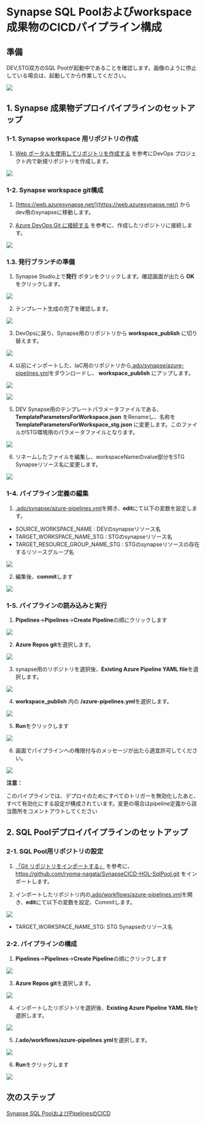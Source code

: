 # Synapse SQL Poolおよびworkspace成果物のCICDパイプライン構成

## 準備

DEV,STG双方のSQL Poolが起動中であることを確認します。画像のように停止している場合は、起動してから作業してください。

![](.image/2022-05-21-16-33-43.png)

## 1. Synapse 成果物デプロイパイプラインのセットアップ

### 1-1. Synapse workspace 用リポジトリの作成

1. [Web ポータルを使用してリポジトリを作成する](https://docs.microsoft.com/ja-jp/azure/devops/repos/git/create-new-repo?view=azure-devops#create-a-repo-using-the-web-portal) を参考にDevOps プロジェクト内で新規リポジトリを作成します。

![](.image/2022-05-22-12-09-41.png)

### 1-2. Synapse workspace git構成

1. [https://web.azuresynapse.net/](https://web.azuresynapse.net/) からdev用のsynapseに移動します。
   
2. [Azure DevOps Git に接続する](https://docs.microsoft.com/ja-jp/azure/synapse-analytics/cicd/source-control#connect-with-azure-devops-git) を参考に、作成したリポジトリに接続します。

![](.image/2022-05-22-12-15-21.png)

### 1.3. 発行ブランチの準備

1. Synapse Studio上で**発行** ボタンをクリックします。確認画面が出たら **OK** をクリックします。

![](.image/2022-05-22-13-40-51.png)

2. テンプレート生成の完了を確認します。

![](.image/2022-05-22-13-41-39.png)

3. DevOpsに戻り、Synapse用のリポジトリから **workspace_publish** に切り替えます。

![](.image/2022-05-22-13-42-25.png)

4. 以前にインポートした、IaC用のリポジトリから[.ado/synapse/azure-pipelines.yml](.ado/synapse/azure-pipelines.yml)をダウンロードし、 **workspace_publish** にアップします。

![](.image/2022-05-22-13-42-46.png)

![](.image/2022-05-22-13-43-27.png)

5. DEV Synapse用のテンプレートパラメータファイルである、**TemplateParametersForWorkspace.json** をRenameし、名称を **TemplateParametersForWorkspace_stg.json** に変更します。このファイルがSTG環境用のパラメータファイルとなります。

![](.image/2022-05-22-13-45-23.png)

6. リネームしたファイルを編集し、workspaceNameのvalue部分をSTG Synapseリソース名に変更します。
 
![](.image/2022-05-22-13-46-22.png)

### 1-4. パイプライン定義の編集

1. [.ado/synapse/azure-pipelines.yml](.ado/synapse/azure-pipelines.yml)を開き、**edit**にて以下の変数を設定します。

  - SOURCE_WORKSPACE_NAME : DEVのsynapseリソース名
  - TARGET_WORKSPACE_NAME_STG : STGのsynapseリソース名
  - TARGET_RESOURCE_GROUP_NAME_STG : STGのsynapseリソースの存在するリソースグループ名

![](.image/2022-05-22-13-48-25.png)

2. 編集後、**commit**します

![](.image/2022-05-22-13-49-12.png)

### 1-5. パイプラインの読み込みと実行

1. **Pipelines**->**Pipelines**->**Create Pipeline**の順にクリックします

![](.image/2022-02-15-14-08-50.png)

2. **Azure Repos git**を選択します。

![](.image/2022-02-15-14-09-44.png)

3. synapse用のリポジトリを選択後、**Existing Azure Pipeline YAML file**を選択します。

![](.image/2022-02-15-14-10-29.png)

4. **workspace_publish** 内の **/azure-pipelines.yml**を選択します。

![](.image/2022-05-22-13-49-49.png)

5. **Run**をクリックします

![](.image/2022-05-22-13-51-36.png)

6. 画面でパイプラインへの権限付与のメッセージが出たら適宜許可してください。

![](.image/2022-03-08-13-31-47.png)

**注意：**

このパイプラインでは、デプロイのためにすべてのトリガーを無効化したあと、すべて有効化にする設定が構成されています。変更の場合はpipeline定義から該当箇所をコメントアウトしてください


## 2. SQL Poolデプロイパイプラインのセットアップ

### 2-1. SQL Pool用リポジトリの設定

1. [「Git リポジトリをインポートする」](https://docs.microsoft.com/ja-jp/azure/devops/repos/git/import-git-repository?view=azure-devops#import-into-a-new-repo) を参考に、 https://github.com/ryoma-nagata/SynapseCICD-HOL-SqlPool.git をインポートします。

2. インポートしたリポジトリ内の[.ado/workflows/azure-pipelines.yml](.ado/sql/azure-pipelines.yml)を開き、**edit**にて以下の変数を設定、Commitします。

![](.image/2022-05-21-16-42-05.png)

- TARGET_WORKSPACE_NAME_STG: STG Synapseのリソース名

### 2-2. パイプラインの構成

1. **Pipelines**->**Pipelines**->**Create Pipeline**の順にクリックします

![](.image/2022-02-15-14-08-50.png)

3. **Azure Repos git**を選択します。

![](.image/2022-02-15-14-09-44.png)

4. インポートしたリポジトリを選択後、**Existing Azure Pipeline YAML file**を選択します。

![](.image/2022-02-15-14-10-29.png)

5. **/.ado/workflows/azure-pipelines.yml**を選択します。

![](.image/2022-02-15-14-11-22.png)

6. **Run**をクリックします

![](.image/2022-02-15-14-11-57.png)


## 次のステップ

[Synapse SQL PoolおよびPipelinesのCICD](3_Dev_SynapseCICD.md)